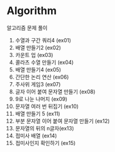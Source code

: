 # Algorithm

알고리즘 문제 풀이

1. 수열과 구간 쿼리4 (ex01)
2. 배열 만들기2 (ex02)
3. 카운트 업 (ex03)
4. 콜라츠 수열 만들기 (ex04)
5. 배열 만들기4 (ex05)
6. 간단한 논리 연산 (ex06)
7. 주사위 게임3 (ex07)
8. 글자 이어 붙여 문자열 만들기 (ex08)
9. 9로 나눈 나머지 (ex09)
10. 문자열 여러 번 뒤집기 (ex10)
11. 배열 만들기 5 (ex11)
12. 부분 문자열 이어 붙여 문자열 만들기 (ex12)
13. 문자열의 뒤의 n글자(ex13)
14. 접미사 배열 (ex14)
15. 접미사인지 확인하기 (ex15)

